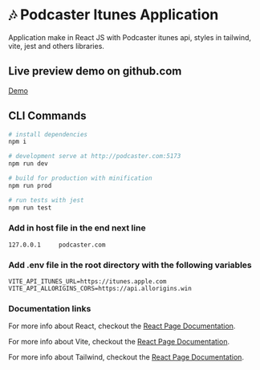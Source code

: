 # 🎶 Podcaster Itunes Application
Application make in React JS with Podcaster itunes api, styles in tailwind, vite, jest and others libraries.

## Live preview demo on github.com
[Demo](https://hbened01.github.io/podcast-itunes/)

## CLI Commands

```bash
# install dependencies
npm i

# development serve at http://podcaster.com:5173
npm run dev

# build for production with minification
npm run prod

# run tests with jest
npm run test
```

### Add in host file in the end next line
```
127.0.0.1     podcaster.com
```

### Add .env file in the root directory with the following variables
```
VITE_API_ITUNES_URL=https://itunes.apple.com
VITE_API_ALLORIGINS_CORS=https://api.allorigins.win
```

### Documentation links

For more info about React, checkout the [React Page Documentation](https://beta.es.reactjs.org/).

For more info about Vite, checkout the [React Page Documentation](https://vitejs.dev/guide/).

For more info about Tailwind, checkout the [React Page Documentation](https://tailwindcss.com/docs/installation/).

